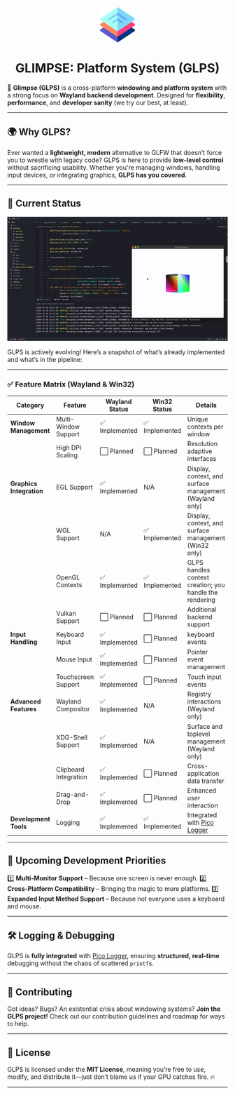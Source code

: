 <div align="center">
  <img src="glps_logo.png" alt="GLPS Logo" width="80">
  <h1>GLIMPSE: Platform System (GLPS)</h1>
</div>

🚀 **Glimpse (GLPS)** is a cross-platform **windowing and platform system** with a strong focus on **Wayland backend development**. Designed for **flexibility**, **performance**, and **developer sanity** (we try our best, at least).

---

## 🌍 Why GLPS?

Ever wanted a **lightweight, modern** alternative to GLFW that doesn’t force you to wrestle with legacy code? GLPS is here to provide **low-level control** without sacrificing usability. Whether you're managing windows, handling input devices, or integrating graphics, **GLPS has you covered**.

---

## 📌 Current Status

![Wayland Support](preview.gif)

GLPS is actively evolving! Here’s a snapshot of what’s already implemented and what’s in the pipeline:

---

### ✅ **Feature Matrix (Wayland & Win32)**

| **Category**           | **Feature**               | **Wayland Status** | **Win32 Status** | **Details**                                                                 |
|------------------------|---------------------------|--------------------|------------------|-----------------------------------------------------------------------------|
| **Window Management**  | Multi-Window Support      | ✅ Implemented     | ✅ Implemented   | Unique contexts per window                                                  |
|                        | High DPI Scaling          | ⬜ Planned         | ⬜ Planned       | Resolution adaptive interfaces                                              |
| **Graphics Integration** | EGL Support             | ✅ Implemented     | N/A              | Display, context, and surface management (Wayland only)                     |
|                        | WGL Support              | N/A                | ✅ Implemented   | Display, context, and surface management (Win32 only)                       |
|                        | OpenGL Contexts          | ✅ Implemented     | ✅ Implemented   | GLPS handles context creation; you handle the rendering                     |
|                        | Vulkan Support           | ⬜ Planned         | ⬜ Planned       | Additional backend support                                                  |
| **Input Handling**     | Keyboard Input           | ✅ Implemented     | ⬜ Planned       | keyboard events                                                     |
|                        | Mouse Input              | ✅ Implemented     | ⬜ Planned       | Pointer event management                                                    |
|                        | Touchscreen Support      | ✅ Implemented     | ⬜ Planned       | Touch input events                                                          |
| **Advanced Features**  | Wayland Compositor       | ✅ Implemented     | N/A              | Registry interactions (Wayland only)                                        |
|                        | XDG-Shell Support        | ✅ Implemented     | N/A              | Surface and toplevel management (Wayland only)                              |
|                        | Clipboard Integration    | ✅ Implemented     | ⬜ Planned       | Cross-application data transfer                                             |
|                        | Drag-and-Drop            | ✅ Implemented     | ⬜ Planned       | Enhanced user interaction                                                   |
| **Development Tools**  | Logging                  | ✅ Implemented     | ✅ Implemented   | Integrated with [Pico Logger](https://github.com/YASSINE-AA/Pico-Logger)    |

---

## 🔮 Upcoming Development Priorities

1️⃣ **Multi-Monitor Support** – Because one screen is never enough.
2️⃣ **Cross-Platform Compatibility** – Bringing the magic to more platforms.
3️⃣ **Expanded Input Method Support** – Because not everyone uses a keyboard and mouse.

---

## 🛠️ Logging & Debugging

GLPS is **fully integrated** with [Pico Logger](https://github.com/YASSINE-AA/Pico-Logger), ensuring **structured, real-time** debugging without the chaos of scattered `printf`s.

---

## 🤝 Contributing

Got ideas? Bugs? An existential crisis about windowing systems? **Join the GLPS project!** Check out our contribution guidelines and roadmap for ways to help.

---

## 📜 License

GLPS is licensed under the **MIT License**, meaning you’re free to use, modify, and distribute it—just don’t blame us if your GPU catches fire. 🔥

---

